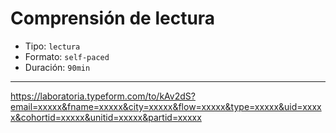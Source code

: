 # Comprensión de lectura

* Tipo: `lectura`
* Formato: `self-paced`
* Duración: `90min`

***

https://laboratoria.typeform.com/to/kAv2dS?email=xxxxx&fname=xxxxx&city=xxxxx&flow=xxxxx&type=xxxxx&uid=xxxxx&cohortid=xxxxx&unitid=xxxxx&partid=xxxxx
